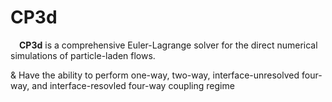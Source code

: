 # CP3d
&emsp;**CP3d** is a comprehensive Euler-Lagrange solver for the direct numerical simulations of particle-laden flows.

& Have the ability to perform one-way, two-way, interface-unresolved four-way, and interface-resovled four-way coupling regime

